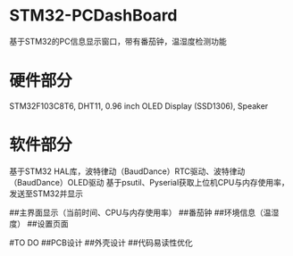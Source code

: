 # STM32-PCDashBoard
基于STM32的PC信息显示窗口，带有番茄钟，温湿度检测功能

# 硬件部分
STM32F103C8T6, DHT11, 0.96 inch OLED Display (SSD1306), Speaker


# 软件部分
基于STM32 HAL库，波特律动（BaudDance）RTC驱动、波特律动（BaudDance）OLED驱动
基于psutil、Pyserial获取上位机CPU与内存使用率，发送至STM32并显示

##主界面显示（当前时间、CPU与内存使用率）
##番茄钟
##环境信息（温湿度）
##设置页面

#TO DO
##PCB设计
##外壳设计
##代码易读性优化

